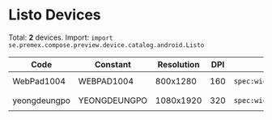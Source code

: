# Listo Devices

Total: **2** devices. Import: `import se.premex.compose.preview.device.catalog.android.Listo`

| Code | Constant | Resolution | DPI | Compose Spec | Preview Usage |
|------|----------|------------|-----|-------------|---------------|
| WebPad1004 | WEBPAD1004 | 800x1280 | 160 | `spec:width=800px,height=1280px,dpi=160` | `@Preview(device = Listo.WEBPAD1004)` |
| yeongdeungpo | YEONGDEUNGPO | 1080x1920 | 320 | `spec:width=1080px,height=1920px,dpi=320` | `@Preview(device = Listo.YEONGDEUNGPO)` |

<!-- Generated automatically. Do not edit manually. -->
